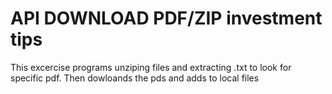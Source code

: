 # API DOWNLOAD PDF/ZIP investment tips 

This excercise programs unziping files and extracting .txt to look for specific pdf. Then dowloands the pds and adds to local files
